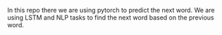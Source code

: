 In this repo there we are using pytorch to predict the next word. We are using LSTM and NLP tasks to find the next word based on the previous word.
